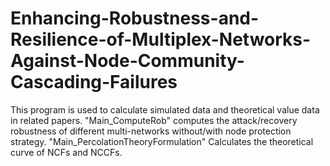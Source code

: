 # Enhancing-Robustness-and-Resilience-of-Multiplex-Networks-Against-Node-Community-Cascading-Failures
This program is used to calculate simulated data and theoretical value data in related papers. "Main_ComputeRob" computes the attack/recovery robustness of different multi-networks without/with node protection strategy. "Main_PercolationTheoryFormulation" Calculates the theoretical curve of NCFs and NCCFs.
